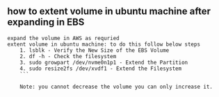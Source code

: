## how to extent volume in ubuntu machine after expanding in EBS

```
expand the volume in AWS as requried
extent volume in ubuntu machine: to do this follow below steps 
    1. lsblk - Verify the New Size of the EBS Volume
    2. df -h - Check the filesystem
    3. sudo growpart /dev/nvme0n1p1 - Extend the Partition
    4. sudo resize2fs /dev/xvdf1 - Extend the Filesystem
    ```

    Note: you cannot decrease the volume you can only increase it.


